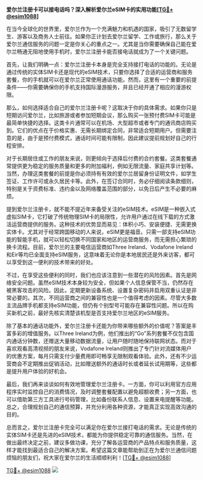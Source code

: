 **爱尔兰注册卡可以接电话吗？深入解析爱尔兰eSIM卡的实用功能[[TG💪+ @esim1088](https://t.me/s/esim1088)]**

在当今全球化的世界里，爱尔兰作为一个充满魅力和机遇的国家，吸引了无数留学生、游客以及商务人士前往。如果你正计划去爱尔兰留学、工作或旅行，那么关于爱尔兰通信服务的问题一定是你关心的重点之一。尤其是当你需要确保自己能在爱尔兰畅通无阻地使用手机时，爱尔兰注册卡能否接电话就成为了一个关键问题。

首先，让我们明确一点：爱尔兰注册卡本身是完全支持接打电话的功能的。无论是通过传统的实体SIM卡还是现代的eSIM技术，只要你选择了合适的运营商和服务套餐，你的手机就可以在爱尔兰正常使用通话功能。然而，这里有一个重要的前提条件——你需要确保你的手机支持国际漫游服务，并且已经开通了相应的漫游权限。

那么，如何选择适合自己的爱尔兰注册卡呢？这取决于你的具体需求。如果你只是短期访问爱尔兰，比如旅游或者参加短期会议，那么购买一张预付费SIM卡可能是最简单快捷的选择。这类卡片通常可以在机场、大型超市或者专门的通讯商店购买到。它们的优点在于价格实惠、无需长期绑定合同，非常适合短期用户。但需要注意的是，由于是预付费模式，通话时间可能有限制，因此建议提前规划好自己的行程安排。

对于长期居住或工作的朋友来说，则更倾向于选择后付费的合约套餐。这类套餐通常提供更为稳定的服务质量和更多的附加福利，例如无限流量、家庭共享计划等。当然，办理这类套餐的前提是你必须持有有效的爱尔兰居留身份证明文件，如学生签证、工作许可或永久居民卡等。此外，在签订合同时，务必仔细阅读条款细则，特别是关于资费标准、违约金以及网络覆盖范围的部分，以免日后产生不必要的麻烦。

提到爱尔兰注册卡，就不能不提近年来备受关注的eSIM技术。eSIM是一种嵌入式虚拟SIM卡，它打破了传统物理SIM卡的局限性，允许用户通过在线下载的方式激活运营商提供的服务。这种技术的优势显而易见：体积小巧、安装便捷、无需更换实体卡。尤其对于经常跨国移动的人来说，eSIM更是福音。只需一部支持eSIM功能的智能手机，就可以轻松切换不同国家和地区的运营商服务，而无需担心繁琐的换卡流程。目前，爱尔兰的主要电信运营商如Three Ireland、Vodafone Ireland和Eir等均已全面支持eSIM服务，这意味着无论你是本地居民还是外来访客，都可以享受到这一便利的技术带来的好处。

不过，在享受这些便利的同时，我们也应该注意到一些潜在的风险因素。首先是网络安全问题。虽然eSIM技术本身较为安全，但如果个人信息保管不当，仍然存在被黑客攻击的风险。因此，定期更新设备系统、设置复杂密码并启用双重认证是非常必要的。其次，不同运营商之间的兼容性也是一个值得考虑的因素。尽管大多数主流品牌手机都支持eSIM功能，但仍有个别型号可能存在兼容性问题。所以在购买新机之前，最好先核实清楚该机型是否支持爱尔兰地区的eSIM服务。

除了基本的通话功能外，爱尔兰注册卡还能为你带来哪些额外的价值呢？答案是丰富多彩的增值服务。以Three Ireland为例，他们推出的“Go”系列套餐不仅包含国内通话分钟数，还赠送大量移动数据流量，让用户随时随地保持联网状态。而对于喜欢观看高清视频的朋友来说，Vodafone Ireland则推出了专门针对流媒体用户的优惠方案，每月只需支付少量费用即可畅享无限制观看体验。此外，还有不少运营商会不定期推出促销活动，比如赠送额外的通话时长或者延长试用期等，这些都是提升用户体验的好机会。

最后，我们再来谈谈如何有效地管理爱尔兰注册卡。一方面，你可以利用官方应用程序实时监控自己的消费情况，及时调整套餐配置以避免超额收费；另一方面，也可以借助第三方工具进行号码管理，比如备份联系人信息、设置来电提醒等功能。总之，合理规划自己的通信预算，并充分利用各种资源，才能真正实现高效沟通的目的。

总而言之，爱尔兰注册卡完全可以满足你在爱尔兰接打电话的需求。无论是传统的实体SIM卡还是先进的eSIM技术，都能为你提供稳定可靠的通信服务。当然，在做出最终决定之前，建议多做功课，充分了解各运营商的产品特点和服务质量，这样才能找到最适合自己的解决方案。希望这篇文章能帮助到正在为爱尔兰通信问题烦恼的朋友们，祝大家在爱尔兰的生活顺顺利利！[[TG💪+ @esim1088](https://t.me/s/esim1088)]

[TG💪+ @esim1088](https://t.me/s/esim1088) ![](https://i.postimg.cc/4NQfJmqS/Snipaste-2025-05-13-00-14-12.png)